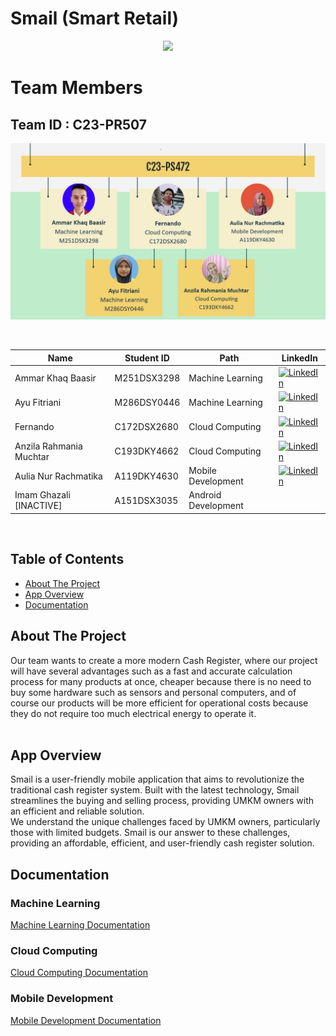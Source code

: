 ﻿# Smail (Smart Retail)

<p align="center">
  <img src="Gambar/logo-no-background.png">
  </p>


# Team Members

## Team ID : C23-PR507
                   
<p align="center"><img src="/Gambar/2.team.JPG"></p>

<br>

| Name                    | Student ID  | Path                | LinkedIn |
| ----------------------  | ----------  | ------------------- | ------- |
| Ammar Khaq Baasir       | M251DSX3298 | Machine Learning    | [![LinkedIn](https://img.shields.io/badge/contact%20me-LinkedIn-3949AB?logo=linkedin)](https://www.linkedin.com/in/ammar-baasir-973873234)  |
| Ayu Fitriani            | M286DSY0446 | Machine Learning    | [![LinkedIn](https://img.shields.io/badge/contact%20me-LinkedIn-3949AB?logo=linkedin)](https://www.linkedin.com/in/ayu-fitriani-2176901b2/)  |
| Fernando                | C172DSX2680 | Cloud Computing     | [![LinkedIn](https://img.shields.io/badge/contact%20me-LinkedIn-3949AB?logo=linkedin)](https://www.linkedin.com/in/fernando-04okt02/)  |
| Anzila Rahmania Muchtar | C193DKY4662 | Cloud Computing     | [![LinkedIn](https://img.shields.io/badge/contact%20me-LinkedIn-3949AB?logo=linkedin)](https://www.linkedin.com/in/anzila-rahmania-muchtar-365739253/)  |
| Aulia Nur Rachmatika    | A119DKY4630 | Mobile Development  | [![LinkedIn](https://img.shields.io/badge/contact%20me-LinkedIn-3949AB?logo=linkedin)](http://linkedin.com/in/aulia-nur-rachmatika-3b490a1b4/)  |
| Imam Ghazali [INACTIVE] | A151DSX3035 | Android Development |   |

<br>


## Table of Contents
- [About The Project](#about-the-project)
- [App Overview](#app-overview)
- [Documentation](#documentation)

## About The Project
<p>Our team wants to create a more modern Cash Register, where our project will have several advantages such as a fast and accurate calculation process for many products at once, cheaper because there is no need to buy some hardware such as sensors and personal computers, and of course our products will be more efficient for operational costs because they do not require too much electrical energy to operate it. <br><br>

</p>

## App Overview
Smail is a user-friendly mobile application that aims to revolutionize the traditional cash register system. Built with the latest technology, Smail streamlines the buying and selling process, providing UMKM owners with an efficient and reliable solution.
<br>
We understand the unique challenges faced by UMKM owners, particularly those with limited budgets. Smail is our answer to these challenges, providing an affordable, efficient, and user-friendly cash register solution.

## Documentation
### Machine Learning
<a href="">Machine Learning Documentation</a>

### Cloud Computing
<a href="https://github.com/Gudboi-UwU/Smail-Capstone/blob/058680fa8bf50f48365bf42369e36ae7f08b0cb0/Cloud_Computing/README.md">Cloud Computing Documentation</a>

### Mobile Development
<a href="">Mobile Development Documentation</a>

